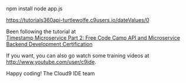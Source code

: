 npm install
node app.js

https://tutorials360api-turtlewolfe.c9users.io/dateValues/0

Been following the tutorial at  
[Timestamp Microservice Part 2: Free Code Camp API and Microservice Backend Development Certification](https://youtu.be/Iw1ZR92czdw "CodingTutorials360")

If you want, you can also go watch some training videos at
http://www.youtube.com/user/c9ide.

Happy coding!
The Cloud9 IDE team

